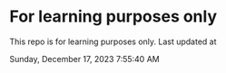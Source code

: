 # For learning purposes only
This repo is for learning purposes only.
Last updated at

Sunday, December 17, 2023 7:55:40 AM

